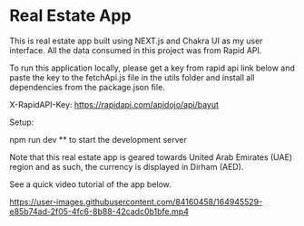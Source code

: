 # Real Estate App

This is real estate app built using NEXT.js  and Chakra UI as my user interface. All the data consumed in this project was from Rapid API.

To run this application locally, please get a key from rapid api link below and paste the key to the fetchApi.js file in the utils folder and install all dependencies from the package.json file.

X-RapidAPI-Key: https://rapidapi.com/apidojo/api/bayut

Setup:

npm run dev ** to start the development server

Note that this real estate app is geared towards United Arab Emirates (UAE) region and as such, the currency is displayed in Dirham (AED).

See a quick video tutorial of the app below.


https://user-images.githubusercontent.com/84160458/164945529-e85b74ad-2f05-4fc6-8b88-42cadc0b1bfe.mp4

